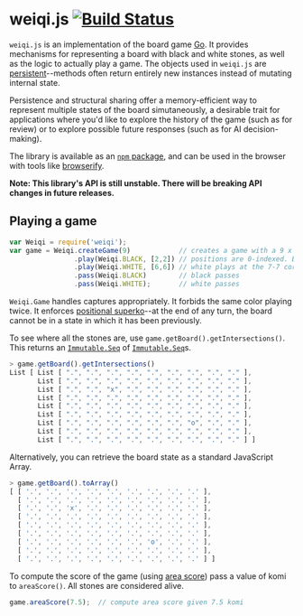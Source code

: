 # weiqi.js [![Build Status](https://travis-ci.org/cjlarose/weiqi.js.svg?branch=master)](https://travis-ci.org/cjlarose/weiqi.js)

`weiqi.js` is an implementation of the board game [Go][1]. It provides
mechanisms for representing a board with black and white stones, as well as the
logic to actually play a game. The objects used in `weiqi.js` are
[persistent][2]--methods often return entirely new instances instead of
mutating internal state.

Persistence and structural sharing offer a memory-efficient way to represent multiple
states of the board simutaneously, a desirable trait for applications where
you'd like to explore the history of the game (such as for review) or to
explore possible future responses (such as for AI decision-making).

[1]: http://en.wikipedia.org/wiki/Go_%28game%29
[2]: http://en.wikipedia.org/wiki/Persistent_data_structure

The library is available as an [`npm` package][3], and can be used in the
browser with tools like [browserify][4].

[3]: https://www.npmjs.com/package/weiqi
[4]: http://browserify.org/

**Note: This library's API is still unstable. There will be breaking API
changes in future releases.**

## Playing a game

```javascript
var Weiqi = require('weiqi');
var game = Weiqi.createGame(9)            // creates a game with a 9 x 9 board
                .play(Weiqi.BLACK, [2,2]) // positions are 0-indexed. Black plays at the 3-3 point.
                .play(Weiqi.WHITE, [6,6]) // white plays at the 7-7 corner.
                .pass(Weiqi.BLACK)        // black passes
                .pass(Weiqi.WHITE);       // white passes
```

`Weiqi.Game` handles captures appropriately. It forbids the same color playing twice.
It enforces [positional superko][5]--at the end of any turn, the board cannot
be in a state in which it has been previously.

[5]: http://senseis.xmp.net/?Superko

To see where all the stones are, use `game.getBoard().getIntersections()`. This returns an [`Immutable.Seq`][6] of [`Immutable.Seq`][6]s.

[6]: http://facebook.github.io/immutable-js/docs/#/Seq

```javascript
> game.getBoard().getIntersections()
List [ List [ ".", ".", ".", ".", ".", ".", ".", ".", "." ],
       List [ ".", ".", ".", ".", ".", ".", ".", ".", "." ],
       List [ ".", ".", "x", ".", ".", ".", ".", ".", "." ],
       List [ ".", ".", ".", ".", ".", ".", ".", ".", "." ],
       List [ ".", ".", ".", ".", ".", ".", ".", ".", "." ],
       List [ ".", ".", ".", ".", ".", ".", ".", ".", "." ],
       List [ ".", ".", ".", ".", ".", ".", "o", ".", "." ],
       List [ ".", ".", ".", ".", ".", ".", ".", ".", "." ],
       List [ ".", ".", ".", ".", ".", ".", ".", ".", "." ] ]
```

Alternatively, you can retrieve the board state as a standard JavaScript Array.

```javascript
> game.getBoard().toArray()
[ [ '.', '.', '.', '.', '.', '.', '.', '.', '.' ],
  [ '.', '.', '.', '.', '.', '.', '.', '.', '.' ],
  [ '.', '.', 'x', '.', '.', '.', '.', '.', '.' ],
  [ '.', '.', '.', '.', '.', '.', '.', '.', '.' ],
  [ '.', '.', '.', '.', '.', '.', '.', '.', '.' ],
  [ '.', '.', '.', '.', '.', '.', '.', '.', '.' ],
  [ '.', '.', '.', '.', '.', '.', 'o', '.', '.' ],
  [ '.', '.', '.', '.', '.', '.', '.', '.', '.' ],
  [ '.', '.', '.', '.', '.', '.', '.', '.', '.' ] ]
```

To compute the score of the game (using [area score][6]) pass a value of komi to `areaScore()`. All stones are considered alive.

[6]: http://senseis.xmp.net/?Scoring

```javascript
game.areaScore(7.5);  // compute area score given 7.5 komi
```
